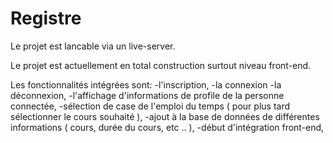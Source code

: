 # Registre

Le projet est lancable via un live-server.

Le projet est actuellement en total construction surtout niveau front-end.

Les fonctionnalités intégrées sont: 
        -l'inscription,
       -la connexion
       -la déconnexion, 
       -l'affichage d'informations de profile de la personne connectée,
       -sélection de case de l'emploi du temps ( pour plus tard sélectionner le cours souhaité ),
       -ajout à la base de données de différentes informations ( cours, durée du cours, etc .. ),
       -début d'intégration front-end,

